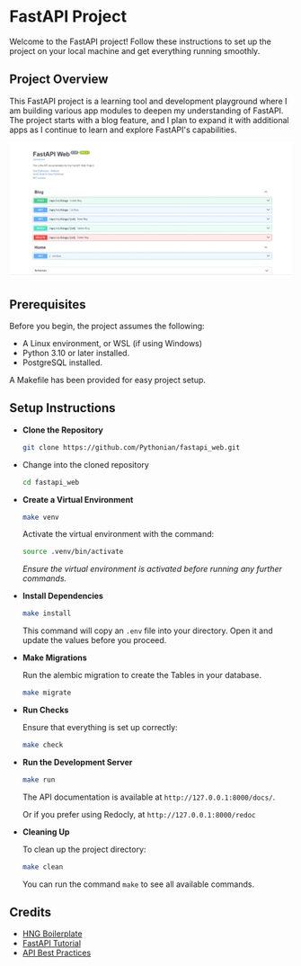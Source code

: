 # FastAPI Project

Welcome to the FastAPI project! Follow these instructions to set up the project on your local machine and get everything running smoothly.

## Project Overview

This FastAPI project is a learning tool and development playground where I am building various app modules to deepen my understanding of FastAPI. The project starts with a blog feature, and I plan to expand it with additional apps as I continue to learn and explore FastAPI's capabilities.

![API Documentation](assets/screenshot.jpeg)

## Prerequisites

Before you begin, the project assumes the following:

- A Linux environment, or WSL (if using Windows)
- Python 3.10 or later installed.
- PostgreSQL installed.

A Makefile has been provided for easy project setup.

## Setup Instructions

- **Clone the Repository**

   ```bash
   git clone https://github.com/Pythonian/fastapi_web.git
   ```

- Change into the cloned repository

   ```bash
   cd fastapi_web
   ```

- **Create a Virtual Environment**

   ```bash
   make venv
   ```

   Activate the virtual environment with the command:

   ```bash
   source .venv/bin/activate
   ```

   *Ensure the virtual environment is activated before running any further commands.*

- **Install Dependencies**

   ```bash
   make install
   ```

   This command will copy an `.env` file into your directory. Open it and update the values before you proceed.

- **Make Migrations**

   Run the alembic migration to create the Tables in your database.

   ```bash
   make migrate
   ```

- **Run Checks**

   Ensure that everything is set up correctly:

   ```bash
   make check
   ```

- **Run the Development Server**

   ```bash
   make run
   ```

   The API documentation is available at `http://127.0.0.1:8000/docs/`.

   Or if you prefer using Redocly, at `http://127.0.0.1:8000/redoc`

- **Cleaning Up**

   To clean up the project directory:

   ```bash
   make clean
   ```

   You can run the command `make` to see all available commands.

## Credits

- [HNG Boilerplate](https://github.com/hngprojects/hng_boilerplate_python_fastapi_web)
- [FastAPI Tutorial](https://www.youtube.com/playlist?list=PLEt8Tae2spYnHy378vMlPH--87cfeh33P)
- [API Best Practices](https://github.com/saifaustcse/api-best-practices)
